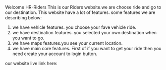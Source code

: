 Welcome HR-Riders
This is our Riders website.we are choose ride and go to our destination.
This website have a lot of features.
some features we are describing below:
1. we have vehicle features. you choose your fave vehicle ride.
2. we have destination features. you selected your own destination when you want to go.
3. we have maps features.you see your current location.
4. we have main core features. First of if you want to get your ride then you need create your account to login button.

our website live link here: 
